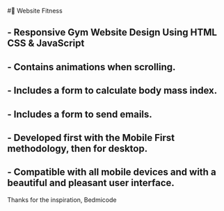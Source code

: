 #💪 Website Fitness 
## - Responsive Gym Website Design Using HTML CSS & JavaScript
## - Contains animations when scrolling.
## - Includes a form to calculate body mass index.
## - Includes a form to send emails.
## - Developed first with the Mobile First methodology, then for desktop.
## - Compatible with all mobile devices and with a beautiful and pleasant user interface.

Thanks for the inspiration, Bedmicode 
